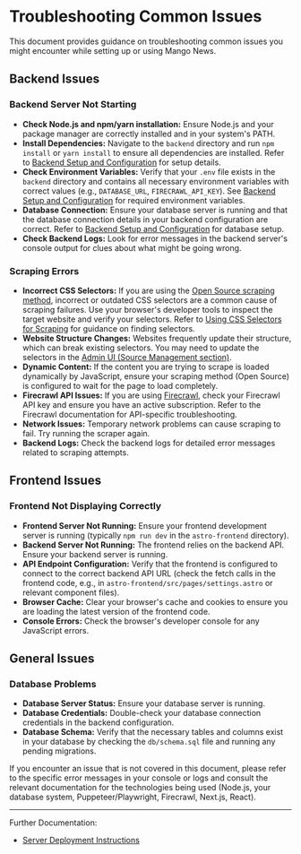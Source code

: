 # Troubleshooting Common Issues

This document provides guidance on troubleshooting common issues you might encounter while setting up or using Mango News.

## Backend Issues

### Backend Server Not Starting

-   **Check Node.js and npm/yarn installation:** Ensure Node.js and your package manager are correctly installed and in your system's PATH.
-   **Install Dependencies:** Navigate to the `backend` directory and run `npm install` or `yarn install` to ensure all dependencies are installed. Refer to [Backend Setup and Configuration](backend-setup.md#setup-steps) for setup details.
-   **Check Environment Variables:** Verify that your `.env` file exists in the `backend` directory and contains all necessary environment variables with correct values (e.g., `DATABASE_URL`, `FIRECRAWL_API_KEY`). See [Backend Setup and Configuration](backend-setup.md#environment-variables) for required environment variables.
-   **Database Connection:** Ensure your database server is running and that the database connection details in your backend configuration are correct. Refer to [Backend Setup and Configuration](backend-setup.md#database-setup) for database setup.
-   **Check Backend Logs:** Look for error messages in the backend server's console output for clues about what might be going wrong.

### Scraping Errors

-   **Incorrect CSS Selectors:** If you are using the [Open Source scraping method](scraping-methods.md#open-source-scraping-puppeteerplaywright), incorrect or outdated CSS selectors are a common cause of scraping failures. Use your browser's developer tools to inspect the target website and verify your selectors. Refer to [Using CSS Selectors for Scraping](css-selectors.md) for guidance on finding selectors.
-   **Website Structure Changes:** Websites frequently update their structure, which can break existing selectors. You may need to update the selectors in the [Admin UI (Source Management section)](admin-ui.md#source-management).
-   **Dynamic Content:** If the content you are trying to scrape is loaded dynamically by JavaScript, ensure your scraping method (Open Source) is configured to wait for the page to load completely.
-   **Firecrawl API Issues:** If you are using [Firecrawl](scraping-methods.md#firecrawl-scraping), check your Firecrawl API key and ensure you have an active subscription. Refer to the Firecrawl documentation for API-specific troubleshooting.
-   **Network Issues:** Temporary network problems can cause scraping to fail. Try running the scraper again.
-   **Backend Logs:** Check the backend logs for detailed error messages related to scraping attempts.

## Frontend Issues

### Frontend Not Displaying Correctly

-   **Frontend Server Not Running:** Ensure your frontend development server is running (typically `npm run dev` in the `astro-frontend` directory).
-   **Backend Server Not Running:** The frontend relies on the backend API. Ensure your backend server is running.
-   **API Endpoint Configuration:** Verify that the frontend is configured to connect to the correct backend API URL (check the fetch calls in the frontend code, e.g., in `astro-frontend/src/pages/settings.astro` or relevant component files).
-   **Browser Cache:** Clear your browser's cache and cookies to ensure you are loading the latest version of the frontend code.
-   **Console Errors:** Check the browser's developer console for any JavaScript errors.

## General Issues

### Database Problems

-   **Database Server Status:** Ensure your database server is running.
-   **Database Credentials:** Double-check your database connection credentials in the backend configuration.
-   **Database Schema:** Verify that the necessary tables and columns exist in your database by checking the `db/schema.sql` file and running any pending migrations.

If you encounter an issue that is not covered in this document, please refer to the specific error messages in your console or logs and consult the relevant documentation for the technologies being used (Node.js, your database system, Puppeteer/Playwright, Firecrawl, Next.js, React).

---

Further Documentation:
* [Server Deployment Instructions](../deployment.md)
